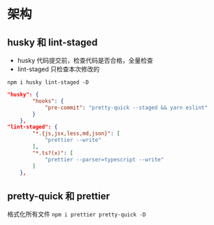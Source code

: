 # 架构

## husky 和 lint-staged

- husky 代码提交前，检查代码是否合格，全量检查
- lint-staged 只检查本次修改的

`npm i husky lint-staged -D`

```json
"husky": {
		"hooks": {
			"pre-commit": "pretty-quick --staged && yarn eslint"
		}
	},
"lint-staged": {
		"*.{js,jsx,less,md,json}": [
			"prettier --write"
		],
		"*.ts?(x)": [
			"prettier --parser=typescript --write"
		]
	},
```

## pretty-quick 和 prettier

格式化所有文件
`npm i prettier pretty-quick -D`
